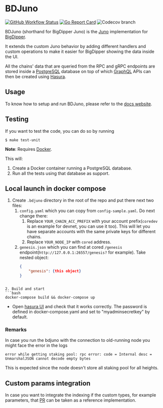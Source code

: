 # BDJuno

[![GitHub Workflow Status](https://img.shields.io/github/workflow/status/forbole/bdjuno/Tests)](https://github.com/forbole/bdjuno/actions?query=workflow%3ATests)
[![Go Report Card](https://goreportcard.com/badge/github.com/forbole/bdjuno)](https://goreportcard.com/report/github.com/forbole/bdjuno)
![Codecov branch](https://img.shields.io/codecov/c/github/forbole/bdjuno/cosmos/v0.40.x)

BDJuno (shorthand for BigDipper Juno) is the [Juno](https://github.com/forbole/juno) implementation
for [BigDipper](https://github.com/forbole/big-dipper).

It extends the custom Juno behavior by adding different handlers and custom operations to make it easier for BigDipper
showing the data inside the UI.

All the chains' data that are queried from the RPC and gRPC endpoints are stored inside
a [PostgreSQL](https://www.postgresql.org/) database on top of which [GraphQL](https://graphql.org/) APIs can then be
created using [Hasura](https://hasura.io/).

## Usage

To know how to setup and run BDJuno, please refer to
the [docs website](https://docs.bigdipper.live/cosmos-based/parser/overview/).

## Testing

If you want to test the code, you can do so by running

```shell
$ make test-unit
```

**Note**: Requires [Docker](https://docker.com).

This will:

1. Create a Docker container running a PostgreSQL database.
2. Run all the tests using that database as support.

## Local launch in docker compose

1. Create `.bdjuno` directory in the root of the repo and put there next two files:
    1. `config.yaml` which you can copy from `config-sample.yaml`. Do next change there:
        1. Replace `YOUR_CHAIN_ACC_PREFIX` with your account prefix(`coredev` is an example for devnet, you can use it
           too). This will let you have separate accounts with the same private keys for different chains.
        2. Replace `YOUR_NODE_IP` with `cored` address.
    2. `genesis.json` which you can find at cored `/genesis` endpoint(`http://127.0.0.1:26557/genesis?` for example).
       Take nested object:
       ```json
       {
           "genesis": {this object}
       }

```
   
2. Build and start
```bash
docker-compose build && docker-compose up
```

* Open [hasura UI](http://localhost:8080/console) and check that it works correctly.
  The password is defined in docker-compose.yaml and set to "myadminsecretkey" by default.

### Remarks

In case you run the bdjuno with the connection to old-running node you might face the error in the logs

```
error while getting staking pool: rpc error: code = Internal desc = UnmarshalJSON cannot decode empty bytes
```

This is expected since the node doesn't store all staking pool for all heights.

## Custom params integration

In case you want to integrate the indexing if the custom types, for example parameters,
that [PR](https://github.com/CoreumFoundation/bdjuno/pull/4)
can be taken as a reference implementation.
